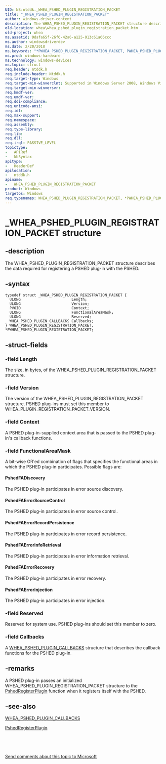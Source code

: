 ```yaml
---
UID: NS:ntddk._WHEA_PSHED_PLUGIN_REGISTRATION_PACKET
title: "_WHEA_PSHED_PLUGIN_REGISTRATION_PACKET"
author: windows-driver-content
description: The WHEA_PSHED_PLUGIN_REGISTRATION_PACKET structure describes the data required for registering a PSHED plug-in with the PSHED.
old-location: whea\whea_pshed_plugin_registration_packet.htm
old-project: whea
ms.assetid: 9dafa65f-26f6-42a6-a125-013c61a66ccc
ms.author: windowsdriverdev
ms.date: 2/20/2018
ms.keywords: "*PWHEA_PSHED_PLUGIN_REGISTRATION_PACKET, PWHEA_PSHED_PLUGIN_REGISTRATION_PACKET, PWHEA_PSHED_PLUGIN_REGISTRATION_PACKET structure pointer [WHEA Drivers and Applications], WHEA_PSHED_PLUGIN_REGISTRATION_PACKET, WHEA_PSHED_PLUGIN_REGISTRATION_PACKET structure [WHEA Drivers and Applications], _WHEA_PSHED_PLUGIN_REGISTRATION_PACKET, ntddk/PWHEA_PSHED_PLUGIN_REGISTRATION_PACKET, ntddk/WHEA_PSHED_PLUGIN_REGISTRATION_PACKET, whea.whea_pshed_plugin_registration_packet, whearef_9e79e188-a1ce-4d98-a15d-a45c27f9e836.xml"
ms.prod: windows-hardware
ms.technology: windows-devices
ms.topic: struct
req.header: ntddk.h
req.include-header: Ntddk.h
req.target-type: Windows
req.target-min-winverclnt: Supported in Windows Server 2008, Windows Vista SP1, and later versions of Windows.
req.target-min-winversvr: 
req.kmdf-ver: 
req.umdf-ver: 
req.ddi-compliance: 
req.unicode-ansi: 
req.idl: 
req.max-support: 
req.namespace: 
req.assembly: 
req.type-library: 
req.lib: 
req.dll: 
req.irql: PASSIVE_LEVEL
topictype:
-	APIRef
-	kbSyntax
apitype:
-	HeaderDef
apilocation:
-	ntddk.h
apiname:
-	WHEA_PSHED_PLUGIN_REGISTRATION_PACKET
product: Windows
targetos: Windows
req.typenames: WHEA_PSHED_PLUGIN_REGISTRATION_PACKET, *PWHEA_PSHED_PLUGIN_REGISTRATION_PACKET
---
```


# _WHEA_PSHED_PLUGIN_REGISTRATION_PACKET structure


## -description


The WHEA_PSHED_PLUGIN_REGISTRATION_PACKET structure describes the data required for registering a PSHED plug-in with the PSHED.


## -syntax


````
typedef struct _WHEA_PSHED_PLUGIN_REGISTRATION_PACKET {
  ULONG                       Length;
  ULONG                       Version;
  PVOID                       Context;
  ULONG                       FunctionalAreaMask;
  ULONG                       Reserved;
  WHEA_PSHED_PLUGIN_CALLBACKS Callbacks;
} WHEA_PSHED_PLUGIN_REGISTRATION_PACKET, *PWHEA_PSHED_PLUGIN_REGISTRATION_PACKET;
````


## -struct-fields




### -field Length

The size, in bytes, of the WHEA_PSHED_PLUGIN_REGISTRATION_PACKET structure.


### -field Version

The version of the WHEA_PSHED_PLUGIN_REGISTRATION_PACKET structure. PSHED plug-ins must set this member to WHEA_PLUGIN_REGISTRATION_PACKET_VERSION.


### -field Context

A PSHED plug-in-supplied context area that is passed to the PSHED plug-in's callback functions.


### -field FunctionalAreaMask

A bit-wise OR'ed combination of flags that specifies the functional areas in which the PSHED plug-in participates. Possible flags are:





#### PshedFADiscovery

The PSHED plug-in participates in error source discovery.



#### PshedFAErrorSourceControl

The PSHED plug-in participates in error source control.



#### PshedFAErrorRecordPersistence

The PSHED plug-in participates in error record persistence.



#### PshedFAErrorInfoRetrieval

The PSHED plug-in participates in error information retrieval.



#### PshedFAErrorRecovery

The PSHED plug-in participates in error recovery.



#### PshedFAErrorInjection

The PSHED plug-in participates in error injection.


### -field Reserved

Reserved for system use. PSHED plug-ins should set this member to zero.


### -field Callbacks

A <a href="..\ntddk\ns-ntddk-_whea_pshed_plugin_callbacks.md">WHEA_PSHED_PLUGIN_CALLBACKS</a> structure that describes the callback functions for the PSHED plug-in.


## -remarks



A PSHED plug-in passes an initialized WHEA_PSHED_PLUGIN_REGISTRATION_PACKET structure to the <a href="..\ntddk\nf-ntddk-pshedregisterplugin.md">PshedRegisterPlugin</a> function when it registers itself with the PSHED.




## -see-also

<a href="..\ntddk\ns-ntddk-_whea_pshed_plugin_callbacks.md">WHEA_PSHED_PLUGIN_CALLBACKS</a>



<a href="..\ntddk\nf-ntddk-pshedregisterplugin.md">PshedRegisterPlugin</a>



 

 

<a href="mailto:wsddocfb@microsoft.com?subject=Documentation%20feedback [whea\whea]:%20WHEA_PSHED_PLUGIN_REGISTRATION_PACKET structure%20 RELEASE:%20(2/20/2018)&amp;body=%0A%0APRIVACY STATEMENT%0A%0AWe use your feedback to improve the documentation. We don't use your email address for any other purpose, and we'll remove your email address from our system after the issue that you're reporting is fixed. While we're working to fix this issue, we might send you an email message to ask for more info. Later, we might also send you an email message to let you know that we've addressed your feedback.%0A%0AFor more info about Microsoft's privacy policy, see http://privacy.microsoft.com/en-us/default.aspx." title="Send comments about this topic to Microsoft">Send comments about this topic to Microsoft</a>

